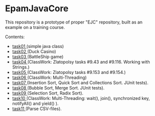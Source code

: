 # EpamJavaCore
This repository is a prototype of proper "EJC" repository, built as an example on a training course.

Contents:
  - <a href="https://github.com/grozhnev/hello-world"> task01 </a> (simple java class)
  - <a href="https://github.com/grozhnev/EpamJavaCore/tree/master/src/main/java/task02"> task02 </a> (Duck Casino)
  - <a href="https://github.com/grozhnev/EpamJavaCore/tree/master/src/main/java/task03v3"> task03 </a> (BattleShip game)
  - <a href="https://github.com/grozhnev/EpamJavaCore/tree/master/src/main/java/task04"> task04 </a> (ClassWork: Zlatopolsy tasks #9.43 and #9.116. Working with Strings.)
  - <a href="https://github.com/grozhnev/EpamJavaCore/tree/master/src/main/java/task04"> task05 </a> (ClassWork: Zlatopolsy tasks #9.153 and #9.154.)
  - <a href="https://github.com/grozhnev/EJC/tree/master/src/main/java/task06"> task06 </a> (ClassWork: Multi-Threading) 
  - <a href="https://github.com/grozhnev/EJC/tree/master/src/main/java/task07"> task07 </a> (Insertion Sort, Quick Sort and Collections Sort. JUnit tests). 
  - <a href="https://github.com/grozhnev/EJC/tree/master/src/main/java/task08"> task08 </a> (Bubble Sort, Merge Sort. JUnit tests). 
  - <a href="https://github.com/grozhnev/EJC/tree/master/src/main/java/task09"> task09 </a> (Selection Sort, Radix Sort).   
  - <a href="https://github.com/grozhnev/EJC/tree/master/src/main/java/task10"> task10 </a> (ClassWork: Multi-Threading: wait(), join(), synchronized key, notifyAll() and yield() ).   
  - <a href="https://github.com/grozhnev/EJC/tree/master/src/main/java/task11"> task11 </a> (Parse CSV-files).   


